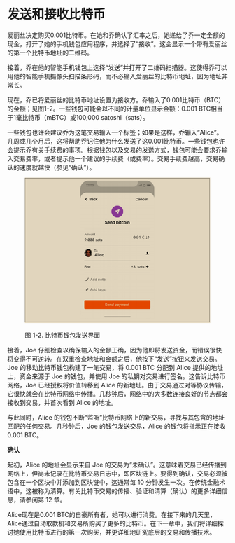 # 发送和接收比特币

爱丽丝决定购买0.001比特币。在她和乔确认了汇率之后，她递给了乔一定金额的现金，打开了她的手机钱包应用程序，并选择了“接收”。这会显示一个带有爱丽丝的第一个比特币地址的二维码。

接着，乔在他的智能手机钱包上选择“发送”并打开了二维码扫描器。这使得乔可以用他的智能手机摄像头扫描条形码，而不必输入爱丽丝的比特币地址，因为地址非常长。

现在，乔已将爱丽丝的比特币地址设置为接收方。乔输入了0.001比特币（BTC）的金额；见图1-2。一些钱包可能会以不同的计量单位显示金额：0.001 BTC相当于1毫比特币（mBTC）或100,000 satoshi（sats）。&#x20;

一些钱包也许会建议乔为这笔交易输入一个标签；如果是这样，乔输入“Alice”。几周或几个月后，这将帮助乔记住他为什么发送了这0.001比特币。一些钱包也许会提示乔有关手续费的事项。根据钱包以及交易的发送方式，钱包可能会要求乔输入交易费率，或者提示他一个建议的手续费（或费率）。交易手续费越高，交易确认的速度就越快（参见“确认”）。

 

<figure><img src="../../.gitbook/assets/1.2.png" alt=""><figcaption><p>图 1-2.  比特币钱包发送界面</p></figcaption></figure>

接着，Joe 仔细检查以确保输入的金额正确，因为他即将发送资金，而错误很快将变得不可逆转。在双重检查地址和金额之后，他按下“发送”按钮来发送交易。Joe 的移动比特币钱包构建了一笔交易，将 0.001 BTC 分配到 Alice 提供的地址上，资金来源于 Joe 的钱包，并使用 Joe 的私钥对交易进行签名。这告诉比特币网络，Joe 已经授权将价值转移到 Alice 的新地址。由于交易通过对等协议传输，它很快就会在比特币网络中传播。几秒钟后，网络中的大多数连接良好的节点都会接收到交易，并首次看到 Alice 的地址。

与此同时，Alice 的钱包不断“监听”比特币网络上的新交易，寻找与其包含的地址匹配的任何交易。几秒钟后，Joe 的钱包发送交易，Alice 的钱包将指示正在接收 0.001 BTC。

 &#x20;                                                                                **确认**

起初，Alice 的地址会显示来自 Joe 的交易为“未确认”。这意味着交易已经传播到网络上，但尚未记录在比特币交易日志中，即区块链上。要得到确认，交易必须被包含在一个区块中并添加到区块链中，这通常每 10 分钟发生一次。在传统金融术语中，这被称为清算。有关比特币交易的传播、验证和清算（确认）的更多详细信息，请参阅第 12 章。

Alice现在是0.001 BTC的自豪所有者，她可以进行消费。在接下来的几天里，Alice通过自动取款机和交易所购买了更多的比特币。在下一章中，我们将详细探讨她使用比特币进行的第一次购买，并更详细地研究底层的交易和传播技术。
